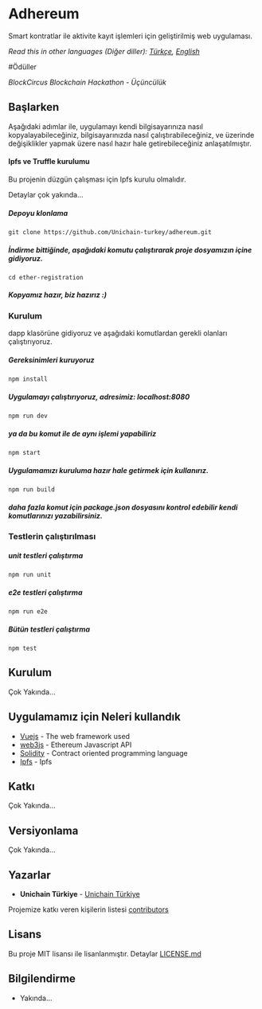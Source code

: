 # Adhereum

Smart kontratlar ile aktivite kayıt işlemleri için geliştirilmiş web uygulaması.

*Read this in other languages (Diğer diller): [Türkçe](README.tr.md), [English](README.md)*

#Ödüller

*BlockCircus Blockchain Hackathon - Üçüncülük*


## Başlarken

Aşağıdaki adımlar ile, uygulamayı kendi bilgisayarınıza nasıl kopyalayabileceğiniz, bilgisayarınızda nasıl çalıştırabileceğiniz, ve üzerinde değişiklikler yapmak üzere nasıl hazır hale getirebileceğiniz anlaşatılmıştır.

#### Ipfs ve Truffle kurulumu
Bu projenin düzgün çalışması için Ipfs kurulu olmalıdır.

Detaylar çok yakında...

##### Depoyu klonlama
```
git clone https://github.com/Unichain-turkey/adhereum.git

```
##### İndirme bittiğinde, aşağıdaki komutu çalıştırarak proje dosyamızın içine gidiyoruz.
```
cd ether-registration
```
##### Kopyamız hazır, biz hazırız :)
### Kurulum

dapp klasörüne gidiyoruz ve aşağıdaki komutlardan gerekli olanları çalıştırıyoruz.


##### Gereksinimleri kuruyoruz
```
npm install
```
##### Uygulamayı çalıştırıyoruz, adresimiz: localhost:8080
```
npm run dev
```
##### ya da bu komut ile de aynı işlemi yapabiliriz
```
npm start
```

##### Uygulamamızı kuruluma hazır hale getirmek için kullanırız.
```
npm run build
```

##### daha fazla komut için package.json dosyasını kontrol edebilir kendi komutlarınızı yazabilirsiniz.


### Testlerin çalıştırılması
##### unit testleri çalıştırma
```
npm run unit
```
##### e2e testleri çalıştırma
```
npm run e2e
```
##### Bütün testleri çalıştırma
```
npm test
```

## Kurulum

Çok Yakında...

## Uygulamamız için Neleri kullandık

* [Vuejs](https://vuejs.org) - The web framework used
* [web3js](https://web3js.readthedocs.io/en/1.0/) - Ethereum Javascript API
* [Solidity](http://solidity.readthedocs.io/en/v0.4.24/) - Contract oriented programming language
* [Ipfs](https://ipfs.io) - Ipfs

## Katkı
Çok Yakında...

## Versiyonlama
Çok Yakında...

## Yazarlar

* **Unichain Türkiye** - [Unichain Türkiye](https://github.com/Unichain-turkey)

Projemize katkı veren kişilerin listesi [contributors](https://github.com/Unichain-turkey/ether-registration/graphs/contributors)

## Lisans

Bu proje MIT lisansı ile lisanlanmıştır. Detaylar  [LICENSE.md](https://github.com/Unichain-turkey/ether-registration/blob/master/LICENSE.md)

## Bilgilendirme

* Yakında...
